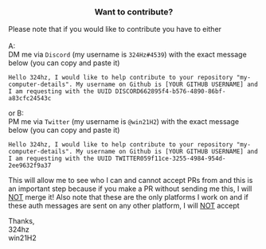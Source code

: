 <h3 align="center">Want to contribute?</h3>

Please note that if you would like to contribute you have to either<br><br>
A:<br>
DM me via `Discord` (my username is `324Hz#4539`) with the exact message below (you can copy and paste it)

`Hello 324hz, I would like to help contribute to your repository "my-computer-details". My username on Github is [YOUR GITHUB USERNAME] and I am requesting with the UUID DISCORD662895f4-b576-4890-86bf-a83cfc24543c`

or B:<br>
PM me via `Twitter` (my username is `@win21H2`) with the exact message below (you can copy and paste it)

`Hello 324hz, I would like to help contribute to your repository "my-computer-details". My username on Github is [YOUR GITHUB USERNAME] and I am requesting with the UUID TWITTER059f11ce-3255-4984-954d-2ee9632f9a37`

This will allow me to see who I can and cannot accept PRs from and this is an important step because if you make a PR without sending me this, I will <u>NOT</u> merge it! Also note that these are the only platforms I work on and if these auth messages are sent on any other platform, I will <u>NOT</u> accept

Thanks,<br>
324hz<br>
win21H2